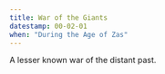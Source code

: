 ```yaml
---
title: War of the Giants
datestamp: 00-02-01
when: "During the Age of Zas"
---
```


A lesser known war of the distant past.
